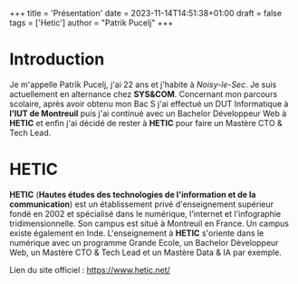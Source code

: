 +++
title = 'Présentation'
date = 2023-11-14T14:51:38+01:00
draft = false
tags = ['Hetic']
author = "Patrik Pucelj"
+++

# Introduction

Je m'appelle Patrik Pucelj, j'ai 22 ans et j'habite à *Noisy-le-Sec*. Je suis actuellement en alternance chez **SYS&COM**. Concernant mon parcours scolaire, après avoir obtenu mon Bac S j'ai effectué un DUT Informatique à **l'IUT de Montreuil** puis j'ai continué avec un Bachelor Développeur Web à **HETIC** et enfin j'ai décidé de rester à **HETIC** pour faire un Mastère CTO & Tech Lead.

# HETIC

**HETIC** (**Hautes études des technologies de l'information et de la communication**) est un établissement privé d'enseignement supérieur fondé en 2002 et spécialisé dans le numérique, l'internet et l'infographie tridimensionnelle. Son campus est situé à Montreuil en France. Un campus existe également en Inde. L'enseignement à **HETIC** s'oriente dans le numérique avec un programme Grande Ecole, un Bachelor Dèveloppeur Web, un Mastère CTO & Tech Lead et un Mastère Data & IA par exemple.

Lien du site officiel : https://www.hetic.net/